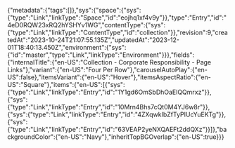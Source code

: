 {"metadata":{"tags":[]},"sys":{"space":{"sys":{"type":"Link","linkType":"Space","id":"eojhq1xf4v9y"}},"type":"Entry","id":"4eD0RQW23xRQ2hYSHYv1WG","contentType":{"sys":{"type":"Link","linkType":"ContentType","id":"collection"}},"revision":9,"createdAt":"2023-10-24T21:07:55.135Z","updatedAt":"2023-12-01T18:40:13.450Z","environment":{"sys":{"id":"master","type":"Link","linkType":"Environment"}}},"fields":{"internalTitle":{"en-US":"Collection - Corporate Responsibility - Page Links"},"variant":{"en-US":"Four Per Row"},"carouselAutoPlay":{"en-US":false},"itemsVariant":{"en-US":"Hover"},"itemsAspectRatio":{"en-US":"Square"},"items":{"en-US":[{"sys":{"type":"Link","linkType":"Entry","id":"1Y1gd6OmSbDhOaElQQmrxz"}},{"sys":{"type":"Link","linkType":"Entry","id":"10Mrn4Bhs7cQt0M4YJ6w8r"}},{"sys":{"type":"Link","linkType":"Entry","id":"4ZXqwkIbZfTyPIUcYuEKTg"}},{"sys":{"type":"Link","linkType":"Entry","id":"63VEAP2yeNXQAEFt2ddQXz"}}]},"backgroundColor":{"en-US":"Navy"},"inheritTopBGOverlap":{"en-US":true}}}